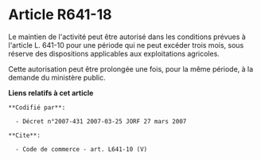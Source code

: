 # Article R641-18

Le maintien de l'activité peut être autorisé dans les conditions prévues à l'article L. 641-10 pour une période qui ne peut
excéder trois mois, sous réserve des dispositions applicables aux exploitations agricoles. 

Cette autorisation peut être prolongée une fois, pour la même période, à la demande du ministère public.

**Liens relatifs à cet article**

	**Codifié par**:

	  - Décret n°2007-431 2007-03-25 JORF 27 mars 2007

	**Cite**:

	  - Code de commerce - art. L641-10 (V)
